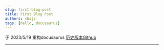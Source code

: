```yaml
---
slug: first-blog-post
title: First Blog Post
authors: cbsjz
tags: [hello, docusaurus]
---
```


 于 2023/5/19 重构docusaurus
 [历史版本Github](https://github.com/soatori/cbsjz-docusaurus)

 ---